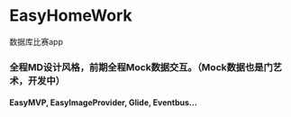 # EasyHomeWork
数据库比赛app

### 全程MD设计风格，前期全程Mock数据交互。（Mock数据也是门艺术，开发中）
#### EasyMVP, EasyImageProvider, Glide, Eventbus...
